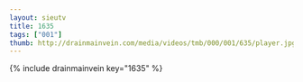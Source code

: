 ```yaml
--- 
layout: sieutv
title: 1635
tags: ["001"]
thumb: http://drainmainvein.com/media/videos/tmb/000/001/635/player.jpg
---
```

{% include drainmainvein key="1635" %} 
